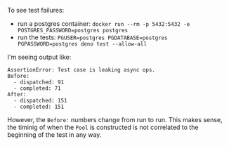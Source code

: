 To see test failures:

- run a postgres container: `docker run --rm -p 5432:5432 -e POSTGRES_PASSWORD=postgres postgres`
- run the tests: `PGUSER=postgres PGDATABASE=postgres PGPASSWORD=postgres deno test --allow-all`

I'm seeing output like:
```
AssertionError: Test case is leaking async ops.
Before:
  - dispatched: 91
  - completed: 71
After:
  - dispatched: 151
  - completed: 151
```

However, the `Before:` numbers change from run to run. This makes sense, the timinig of when the `Pool` is constructed is not correlated to the beginning of the test in any way.